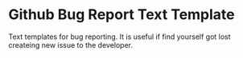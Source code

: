 # Github Bug Report Text Template
Text templates for bug reporting.
It is useful if find yourself got lost createing new issue to the developer.

